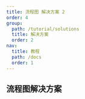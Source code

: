 ```yaml
---
title: 流程图 解决方案 2
order: 4
group:
  path: /tutorial/solutions
  title: 解决方案
  order: 2
nav:
  title: 教程
  path: /docs
  order: 1
---
```


## 流程图解决方案

<code src="./demos/index.tsx" />
